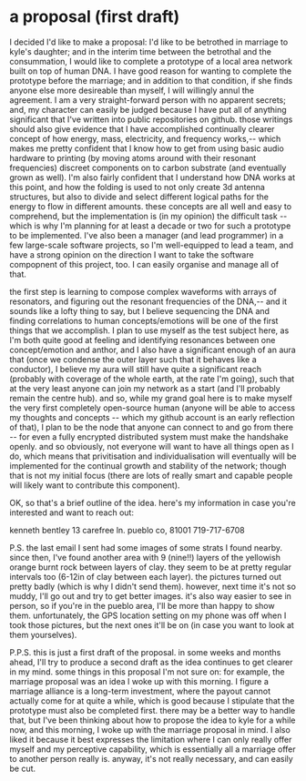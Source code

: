 # a proposal (first draft)

I decided I'd like to make a proposal: I'd like to be betrothed in marriage to kyle's daughter; and in the interim time between the betrothal and the consummation, I would like to complete a prototype of a local area network built on top of human DNA. I have good reason for wanting to complete the prototype before the marriage; and in addition to that condition, if she finds anyone else more desireable than myself, I will willingly annul the agreement. I am a very straight-forward person with no apparent secrets; and, my character can easily be judged because I have put all of anything significant that I've written into public repositories on github. those writings should also give evidence that I have accomplished continually clearer concept of how energy, mass, electricity, and frequency works,-- which makes me pretty confident that I know how to get from using basic audio hardware to printing (by moving atoms around with their resonant frequencies) discreet components on to carbon substrate (and eventually grown as well). I'm also fairly confident that I understand how DNA works at this point, and how the folding is used to not only create 3d antenna structures, but also to divide and select different logical paths for the energy to flow in different amounts. these concepts are all well and easy to comprehend, but the implementation is (in my opinion) the difficult task -- which is why I'm planning for at least a decade or two for such a prototype to be implemented. I've also been a manager (and lead programmer) in a few large-scale software projects, so I'm well-equipped to lead a team, and have a strong opinion on the direction I want to take the software compopnent of this project, too. I can easily organise and manage all of that.

the first step is learning to compose complex waveforms with arrays of resonators, and figuring out the resonant frequencies of the DNA,-- and it sounds like a lofty thing to say, but I believe sequencing the DNA and finding correlations to human concepts/emotions will be one of the first things that we accomplish. I plan to use myself as the test subject here, as I'm both quite good at feeling and identifying resonances between one concept/emotion and anthor, and I also have a significant enough of an aura that (once we condense the outer layer such that it behaves like a conductor), I believe my aura will still have quite a significant reach (probably with coverage of the whole earth, at the rate I'm going), such that at the very least anyone can join my network as a start (and I'll probably remain the centre hub). and so, while my grand goal here is to make myself the very first completely open-source human (anyone will be able to access my thoughts and concepts -- which my github account is an early reflection of that), I plan to be the node that anyone can connect to and go from there -- for even a fully encrypted distributed system must make the handshake openly. and so obviously, not everyone will want to have all things open as I do, which means that privitisation and individualisation will eventually will be implemented for the continual growth and stability of the network; though that is not my initial focus (there are lots of really smart and capable people will likely want to contribute this component).

OK, so that's a brief outline of the idea. here's my information in case you're interested and want to reach out:

kenneth bentley
13 carefree ln.
pueblo co, 81001
719-717-6708

P.S. the last email I sent had some images of some strats I found nearby. since then, I've found another area with 9 (nine!!) layers of the yellowish orange burnt rock between layers of clay. they seem to be at pretty regular intervals too (6-12in of clay between each layer). the pictures turned out pretty badly (which is why I didn't send them). however, next time it's not so muddy, I'll go out and try to get better images. it's also way easier to see in person, so if you're in the pueblo area, I'll be more than happy to show them. unfortunately, the GPS location setting on my phone was off when I took those pictures, but the next ones it'll be on (in case you want to look at them yourselves).

P.P.S. this is just a first draft of the proposal. in some weeks and months ahead, I'll try to produce a second draft as the idea continues to get clearer in my mind. some things in this proposal I'm not sure on: for example, the marriage proposal was an idea I woke up with this morning. I figure a marriage alliance is a long-term investment, where the payout cannot actually come for at quite a while, which is good because I stipulate that the prototype must also be completed first. there may be a better way to handle that, but I've been thinking about how to propose the idea to kyle for a while now, and this morning, I woke up with the marriage proposal in mind. I also liked it because it best expresses the limitation where I can only really offer myself and my perceptive capability, which is essentially all a marriage offer to another person really is. anyway, it's not really necessary, and can easily be cut.

